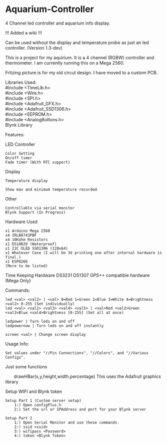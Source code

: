 # Aquarium-Controller
4 Channel led controller and aquarium info display.

!!! Added a wiki !!!

Can be used without the display and temperature probe as just an led controller. (Version 1.3-dev)

This is a project for my aquirium. It is a 4 channel (RGBW) controller and thermometer.
I am currently running this on a Mega 2560.

Fritzing picture is for my old circut design.
I have moved to a custom PCB.



Libraries Used:  
	#include <TimeLib.h>  
	#include <Wire.h>  
	#include <SPI.h>  
	#include <Adafruit_GFX.h>  
	#include <Adafruit_SSD1306.h>  
	#include <EEPROM.h>  
	#include <AnalogButtons.h>  
	Blynk Library
	


Features:
  
  LED Controller
    
    Color Setting  
    On/off timer  
    Fade timer (With RTC support)  
    
  Display
    
    Temperature display
	
	Show max and minimum temperature recorded

  Other
	
	Controllable via serial monitor
	Blynk Support (In Progress)

Hardware Used

	x1 Arduino Mega 2560
	x4 IRLB8743PBF
	x4 10Kohm Resistors
	x1 DS18B20 (Waterproof)
	x1 I2C OLED SSD1306 (128x64)
	x1 Whatever Case (I will be 3d printing one after internal hardware is final.)
	x1 ESP8266
	(More to be listed)
	
Time Keeping Hardware
	DS3231
	DS1307
	GPS++ compatible hardware (Mega Only)
	
Commands:

	led <val> <val2> | <val> 0=Red 1=Green 2=Blue 3=White 4=Brightness <val2> 0-255 (Set individually)
	led <val> <val2> <val3> <val4> <val5> | <val>Red <val2>Green <val3>Blue <val4>Brightness [0-255] (Set all at once)
	
	ledpower | Turn leds on and off
	ledpowernow | Turn leds on and off instantly
	
	screen <val> | Change screen display

Usage Info:

	Set values under "//Pin Connections", "//Colors", and "//Various Configs".
	
Just some functions

        drawHBar(x,y,height,width,percentage) This uses the Adafruit graphics library

Setup WIFI and Blynk token

	Setup Part 1 (Custom server setup)
		1:) Open configPlus.h
		2:) Set the url or IPAddress and port for your Blynk server

	Setup Part 2
		1:) Open Serial Monitor and use these commands.
		2:) ssid <ssid>
		3:) wifipass <Password>
		4:) token <Blynk Token> 
		
